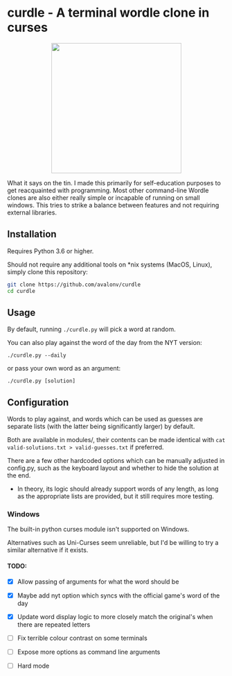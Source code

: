 # curdle - A terminal wordle clone in curses

<p align="center">
  <img src="https://user-images.githubusercontent.com/29720696/193329907-66216dad-d86d-4652-94d4-aaa6a8201ffc.png" height="300"/>
</p>

What it says on the tin. I made this primarily for self-education purposes to get reacquainted with programming. Most other command-line Wordle clones are also either really simple or incapable of running on small windows. This tries to strike a balance between features and not requiring external libraries.

## Installation
Requires Python 3.6 or higher.

Should not require any additional tools on \*nix systems (MacOS, Linux), simply clone this repository:

```sh
git clone https://github.com/avalonv/curdle
cd curdle
```

## Usage
By default, running `./curdle.py` will pick a word at random.

You can also play against the word of the day from the NYT version:


`./curdle.py --daily`

 or pass your own word as an argument:

`./curdle.py [solution]`

## Configuration
Words to play against, and words which can be used as guesses are separate lists (with the latter being significantly larger) by default. 

Both are available in modules/, their contents can be made identical with `cat valid-solutions.txt > valid-guesses.txt` if preferred.

There are a few other hardcoded options which can be manually adjusted in config.py, such as the keyboard layout and whether to hide the solution at the end.

- In theory, its logic should already support words of any length, as long as the appropriate lists are provided, but it still requires more testing.

### Windows
The built-in python curses module isn't supported on Windows.

Alternatives such as Uni-Curses seem unreliable, but I'd be willing to try a similar alternative if it exists.

#### TODO:
- [X] Allow passing of arguments for what the word should be

- [X] Maybe add nyt option which syncs with the official game's word of the day

- [X] Update word display logic to more closely match the original's when there are repeated letters

- [ ] Fix terrible colour contrast on some terminals

- [ ] Expose more options as command line arguments

- [ ] Hard mode
